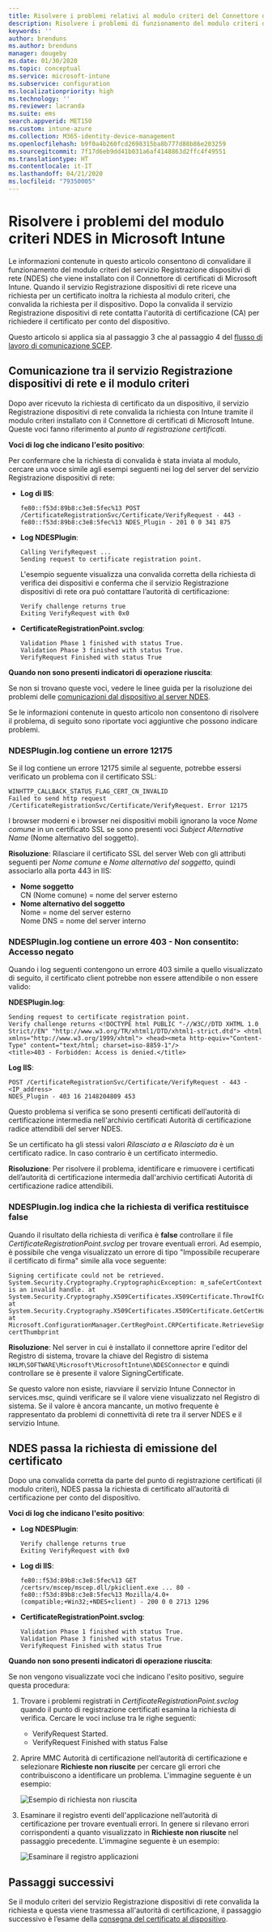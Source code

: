 ```yaml
---
title: Risolvere i problemi relativi al modulo criteri del Connettore di certificati di Microsoft Intune | Microsoft Docs
description: Risolvere i problemi di funzionamento del modulo criteri del servizio Registrazione dispositivi di rete quando il modulo elabora una richiesta di certificato mentre si usano i profili certificato SCEP per distribuire certificati con Intune.
keywords: ''
author: brenduns
ms.author: brenduns
manager: dougeby
ms.date: 01/30/2020
ms.topic: conceptual
ms.service: microsoft-intune
ms.subservice: configuration
ms.localizationpriority: high
ms.technology: ''
ms.reviewer: lacranda
ms.suite: ems
search.appverid: MET150
ms.custom: intune-azure
ms.collection: M365-identity-device-management
ms.openlocfilehash: b9f0a4b260fcd2698315ba8b777d88b86e203259
ms.sourcegitcommit: 7f17d6eb9dd41b031a6af4148863d2ffc4f49551
ms.translationtype: HT
ms.contentlocale: it-IT
ms.lasthandoff: 04/21/2020
ms.locfileid: "79350005"
---
```

# <a name="troubleshoot-the-ndes-policy-module-in-microsoft-intune"></a>Risolvere i problemi del modulo criteri NDES in Microsoft Intune

Le informazioni contenute in questo articolo consentono di convalidare il funzionamento del modulo criteri del servizio Registrazione dispositivi di rete (NDES) che viene installato con il Connettore di certificati di Microsoft Intune. Quando il servizio Registrazione dispositivi di rete riceve una richiesta per un certificato inoltra la richiesta al modulo criteri, che convalida la richiesta per il dispositivo. Dopo la convalida il servizio Registrazione dispositivi di rete contatta l'autorità di certificazione (CA) per richiedere il certificato per conto del dispositivo.

Questo articolo si applica sia al passaggio 3 che al passaggio 4 del [flusso di lavoro di comunicazione SCEP](troubleshoot-scep-certificate-profiles.md).

## <a name="ndes-communication-to-the-policy-module"></a>Comunicazione tra il servizio Registrazione dispositivi di rete e il modulo criteri

Dopo aver ricevuto la richiesta di certificato da un dispositivo, il servizio Registrazione dispositivi di rete convalida la richiesta con Intune tramite il modulo criteri installato con il Connettore di certificati di Microsoft Intune. Queste voci fanno riferimento al *punto di registrazione certificati*.

**Voci di log che indicano l'esito positivo**:

Per confermare che la richiesta di convalida è stata inviata al modulo, cercare una voce simile agli esempi seguenti nei log del server del servizio Registrazione dispositivi di rete:

- **Log di IIS**:

  ```
  fe80::f53d:89b8:c3e8:5fec%13 POST /CertificateRegistrationSvc/Certificate/VerifyRequest - 443 - 
  fe80::f53d:89b8:c3e8:5fec%13 NDES_Plugin - 201 0 0 341 875
  ```

- **Log NDESPlugin**:

  ```
  Calling VerifyRequest ...  
  Sending request to certificate registration point.
  ```

  L'esempio seguente visualizza una convalida corretta della richiesta di verifica dei dispositivi e conferma che il servizio Registrazione dispositivi di rete ora può contattare l’autorità di certificazione:

  ```
  Verify challenge returns true
  Exiting VerifyRequest with 0x0
  ```

- **CertificateRegistrationPoint.svclog**:

  `Validation Phase 1 finished with status True.`  
  `Validation Phase 3 finished with status True.`  
  `VerifyRequest Finished with status True`


**Quando non sono presenti indicatori di operazione riuscita**:

Se non si trovano queste voci, vedere le linee guida per la risoluzione dei problemi delle [comunicazioni dal dispositivo al server NDES](troubleshoot-scep-certificate-device-to-ndes.md#troubleshoot-common-errors).

Se le informazioni contenute in questo articolo non consentono di risolvere il problema, di seguito sono riportate voci aggiuntive che possono indicare problemi.

### <a name="ndespluginlog-contains-an-error-12175"></a>NDESPlugin.log contiene un errore 12175

Se il log contiene un errore 12175 simile al seguente, potrebbe essersi verificato un problema con il certificato SSL:

```
WINHTTP_CALLBACK_STATUS_FLAG_CERT_CN_INVALID
Failed to send http request /CertificateRegistrationSvc/Certificate/VerifyRequest. Error 12175
```

I browser moderni e i browser nei dispositivi mobili ignorano la voce *Nome comune* in un certificato SSL se sono presenti voci *Subject Alternative Name* (Nome alternativo del soggetto).

**Risoluzione**:  Rilasciare il certificato SSL del server Web con gli attributi seguenti per *Nome comune* e *Nome alternativo del soggetto*, quindi associarlo alla porta 443 in IIS:

  - **Nome soggetto**  
    CN (Nome comune) = nome del server esterno
  - **Nome alternativo del soggetto**  
     Nome = nome del server esterno  
     Nome DNS = nome del server interno

### <a name="ndespluginlog-contains-an-error-403--forbidden-access-is-denied"></a>NDESPlugin.log contiene un errore 403 - Non consentito: Accesso negato

Quando i log seguenti contengono un errore 403 simile a quello visualizzato di seguito, il certificato client potrebbe non essere attendibile o non essere valido:

**NDESPlugin.log**:

```
Sending request to certificate registration point.
Verify challenge returns <!DOCTYPE html PUBLIC "-//W3C//DTD XHTML 1.0 Strict//EN" "http://www.w3.org/TR/xhtml1/DTD/xhtml1-strict.dtd"> <html xmlns="http://www.w3.org/1999/xhtml"> <head><meta http-equiv="Content-Type" content="text/html; charset=iso-8859-1"/>
<title>403 - Forbidden: Access is denied.</title>
```

**Log IIS**:

```
POST /CertificateRegistrationSvc/Certificate/VerifyRequest - 443 -<IP_address>
NDES_Plugin - 403 16 2148204809 453  
```

Questo problema si verifica se sono presenti certificati dell’autorità di certificazione intermedia nell'archivio certificati Autorità di certificazione radice attendibili del server NDES.

Se un certificato ha gli stessi valori *Rilasciato a* e *Rilasciato da* è un certificato radice. In caso contrario è un certificato intermedio.

**Risoluzione**: Per risolvere il problema, identificare e rimuovere i certificati dell’autorità di certificazione intermedia dall'archivio certificati Autorità di certificazione radice attendibili.

### <a name="ndespluginlog-indicates-the-challenge-returns-false"></a>NDESPlugin.log indica che la richiesta di verifica restituisce false

Quando il risultato della richiesta di verifica è **false** controllare il file *CertificateRegistrationPoint.svclog* per trovare eventuali errori. Ad esempio, è possibile che venga visualizzato un errore di tipo "Impossibile recuperare il certificato di firma" simile alla voce seguente:

```
Signing certificate could not be retrieved. System.Security.Cryptography.CryptographicException: m_safeCertContext is an invalid handle. at System.Security.Cryptography.X509Certificates.X509Certificate.ThrowIfContextInvalid() at System.Security.Cryptography.X509Certificates.X509Certificate.GetCertHashString() at Microsoft.ConfigurationManager.CertRegPoint.CRPCertificate.RetrieveSigningCert(String certThumbprint
```

**Risoluzione**: Nel server in cui è installato il connettore aprire l'editor del Registro di sistema, trovare la chiave del Registro di sistema `HKLM\SOFTWARE\Microsoft\MicrosoftIntune\NDESConnector` e quindi controllare se è presente il valore SigningCertificate.

Se questo valore non esiste, riavviare il servizio Intune Connector in services.msc, quindi verificare se il valore viene visualizzato nel Registro di sistema. Se il valore è ancora mancante, un motivo frequente è rappresentato da problemi di connettività di rete tra il server NDES e il servizio Intune.

## <a name="ndes-passes-the-request-to-issue-the-certificate"></a>NDES passa la richiesta di emissione del certificato

Dopo una convalida corretta da parte del punto di registrazione certificati (il modulo criteri), NDES passa la richiesta di certificato all’autorità di certificazione per conto del dispositivo.

**Voci di log che indicano l'esito positivo**:

- **Log NDESPlugin**:

  ```
  Verify challenge returns true
  Exiting VerifyRequest with 0x0
  ```

- **Log di IIS**:

  ```
  fe80::f53d:89b8:c3e8:5fec%13 GET /certsrv/mscep/mscep.dll/pkiclient.exe ... 80 - 
  fe80::f53d:89b8:c3e8:5fec%13 Mozilla/4.0+(compatible;+Win32;+NDES+client) - 200 0 0 2713 1296
  ```

- **CertificateRegistrationPoint.svclog**:

  `Validation Phase 1 finished with status True.`  
  `Validation Phase 3 finished with status True.`  
  `VerifyRequest Finished with status True`

**Quando non sono presenti indicatori di operazione riuscita**:

Se non vengono visualizzate voci che indicano l'esito positivo, seguire questa procedura:

1. Trovare i problemi registrati in *CertificateRegistrationPoint.svclog* quando il punto di registrazione certificati esamina la richiesta di verifica. Cercare le voci incluse tra le righe seguenti:

   - VerifyRequest Started.
   - VerifyRequest Finished with status False

2. Aprire MMC Autorità di certificazione nell’autorità di certificazione e selezionare **Richieste non riuscite** per cercare gli errori che contribuiscono a identificare un problema. L'immagine seguente è un esempio:

   ![Esempio di richiesta non riuscita](../protect/media/troubleshoot-scep-certificate-ndes-policy-module/failed-requests.png)

3. Esaminare il registro eventi dell'applicazione nell’autorità di certificazione per trovare eventuali errori. In genere si rilevano errori corrispondenti a quanto visualizzato in **Richieste non riuscite** nel passaggio precedente. L'immagine seguente è un esempio:

   ![Esaminare il registro applicazioni](../protect/media/troubleshoot-scep-certificate-ndes-policy-module/application-log-errors.png)

## <a name="next-steps"></a>Passaggi successivi

Se il modulo criteri del servizio Registrazione dispositivi di rete convalida la richiesta e questa viene trasmessa all'autorità di certificazione, il passaggio successivo è l’esame della [consegna del certificato al dispositivo](troubleshoot-scep-certificate-delivery.md).
